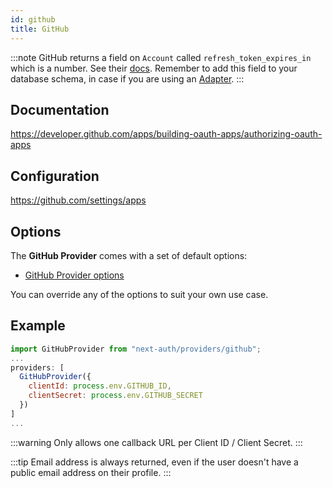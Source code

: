 ```yaml
---
id: github
title: GitHub
---
```


:::note
GitHub returns a field on `Account` called `refresh_token_expires_in` which is a number. See their [docs](https://docs.github.com/en/developers/apps/building-github-apps/refreshing-user-to-server-access-tokens#response). Remember to add this field to your database schema, in case if you are using an [Adapter](../adapters/overview).
:::

## Documentation

https://developer.github.com/apps/building-oauth-apps/authorizing-oauth-apps

## Configuration

https://github.com/settings/apps

## Options

The **GitHub Provider** comes with a set of default options:

- [GitHub Provider options](https://github.com/nextauthjs/next-auth/blob/main/packages/next-auth/src/providers/github.ts)

You can override any of the options to suit your own use case.

## Example

```js
import GitHubProvider from "next-auth/providers/github";
...
providers: [
  GitHubProvider({
    clientId: process.env.GITHUB_ID,
    clientSecret: process.env.GITHUB_SECRET
  })
]
...
```

:::warning
Only allows one callback URL per Client ID / Client Secret.
:::

:::tip
Email address is always returned, even if the user doesn't have a public email address on their profile.
:::
